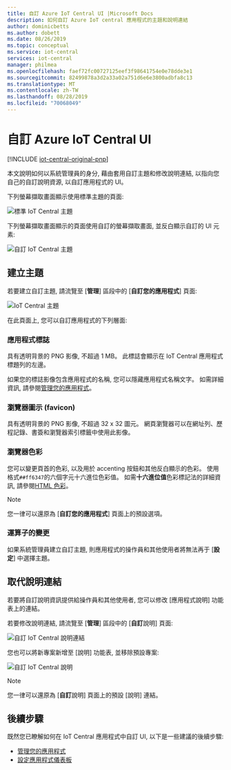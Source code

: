 ```yaml
---
title: 自訂 Azure IoT Central UI |Microsoft Docs
description: 如何自訂 Azure IoT central 應用程式的主題和說明連結
author: dominicbetts
ms.author: dobett
ms.date: 08/26/2019
ms.topic: conceptual
ms.service: iot-central
services: iot-central
manager: philmea
ms.openlocfilehash: faef72fc00727125eef3f98641754e0e78dde3e1
ms.sourcegitcommit: 82499878a3d2a33a02a751d6e6e3800adbfa8c13
ms.translationtype: MT
ms.contentlocale: zh-TW
ms.lasthandoff: 08/28/2019
ms.locfileid: "70068049"
---
```

# <a name="customize-the-azure-iot-central-ui"></a>自訂 Azure IoT Central UI

[!INCLUDE [iot-central-original-pnp](../../includes/iot-central-original-pnp-note.md)]

本文說明如何以系統管理員的身分, 藉由套用自訂主題和修改說明連結, 以指向您自己的自訂說明資源, 以自訂應用程式的 UI。

下列螢幕擷取畫面顯示使用標準主題的頁面:

![標準 IoT Central 主題](./media/howto-customize-ui/standard-ui.png)

下列螢幕擷取畫面顯示的頁面使用自訂的螢幕擷取畫面, 並反白顯示自訂的 UI 元素:

![自訂 IoT Central 主題](./media/howto-customize-ui/themed-ui.png)

## <a name="create-theme"></a>建立主題

若要建立自訂主題, 請流覽至 [**管理**] 區段中的 [**自訂您的應用程式**] 頁面:

![IoT Central 主題](./media/howto-customize-ui/themes.png)

在此頁面上, 您可以自訂應用程式的下列層面:

### <a name="application-logo"></a>應用程式標誌

具有透明背景的 PNG 影像, 不超過 1 MB。 此標誌會顯示在 IoT Central 應用程式標題列的左邊。

如果您的標誌影像包含應用程式的名稱, 您可以隱藏應用程式名稱文字。 如需詳細資訊, 請參閱[管理您的應用程式](./howto-administer.md#change-application-name-and-url)。

### <a name="browser-icon-favicon"></a>瀏覽器圖示 (favicon)

具有透明背景的 PNG 影像, 不超過 32 x 32 圖元。 網頁瀏覽器可以在網址列、歷程記錄、書簽和瀏覽器索引標籤中使用此影像。

### <a name="browser-colors"></a>瀏覽器色彩

您可以變更頁首的色彩, 以及用於 accenting 按鈕和其他反白顯示的色彩。 使用格式`##ff6347`的六個字元十六進位色彩值。 如需**十六進位值**色彩標記法的詳細資訊, 請參閱[HTML 色彩](https://www.w3schools.com/html/html_colors.asp)。

> [!NOTE]
> 您一律可以還原為 [**自訂您的應用程式**] 頁面上的預設選項。

### <a name="changes-for-operators"></a>運算子的變更

如果系統管理員建立自訂主題, 則應用程式的操作員和其他使用者將無法再于 [**設定**] 中選擇主題。

## <a name="replace-help-links"></a>取代說明連結

若要將自訂說明資訊提供給操作員和其他使用者, 您可以修改 [應用程式說明] 功能表上的連結。

若要修改說明連結, 請流覽至 [**管理**] 區段中的 [**自訂**說明] 頁面:

![自訂 IoT Central 說明連結](./media/howto-customize-ui/help-links.png)

您也可以將新專案新增至 [說明] 功能表, 並移除預設專案:

![自訂 IoT Central 說明](./media/howto-customize-ui/custom-help.png)

> [!NOTE]
> 您一律可以還原為 [**自訂**說明] 頁面上的預設 [說明] 連結。

## <a name="next-steps"></a>後續步驟

既然您已瞭解如何在 IoT Central 應用程式中自訂 UI, 以下是一些建議的後續步驟:

- [管理您的應用程式](./howto-administer.md)
- [設定應用程式儀表板](./howto-configure-homepage.md)
